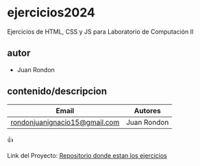 # ejercicios2024
Ejercicios de HTML, CSS y JS para Laboratorio de Computación II
## autor
* Juan Rondon
## contenido/descripcion
|Email|Autores|
|-----|-------|
|rondonjuanignacio15@gmail.com|Juan Rondon|

:+1:


Link del Proyecto: [Repositorio donde estan los ejercicios](https://github.com/UCC-LabCompu2/ejercicios2024-JRondon23)

